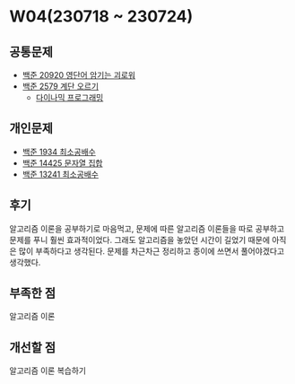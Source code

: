 # W04(230718 ~ 230724)

## 공통문제
- [백준 20920 영단어 암기는 괴로워](https://www.acmicpc.net/problem/20920)
- [백준 2579 계단 오르기](https://www.acmicpc.net/problem/2579)
    - [다이나믹 프로그래밍](https://github.com/JiSuMun/New_TIL/blob/main/Algorithm/DP.md)

## 개인문제
- [백준 1934 최소공배수](https://www.acmicpc.net/problem/1934)
- [백준 14425 문자열 집합](https://www.acmicpc.net/problem/14425)
- [백준 13241 최소공배수](https://www.acmicpc.net/problem/13241)

## 후기
알고리즘 이론을 공부하기로 마음먹고, 문제에 따른 알고리즘 이론들을 따로 공부하고 문제를 푸니 훨씬 효과적이었다. 그래도 알고리즘을 놓았던 시간이 길었기 때문에 아직은 많이 부족하다고 생각된다. 문제를 차근차근 정리하고 종이에 쓰면서 풀어야겠다고 생각했다.

## 부족한 점
알고리즘 이론

## 개선할 점
알고리즘 이론 복습하기